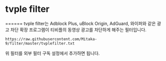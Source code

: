 # tvple filter
======
tvple filter는 Adblock Plus, uBlock Origin, AdGuard, 와이퍼와 같은 광고 차단 확장 프로그램이 티비플의 동영상 광고를 차단하게 해주는 필터입니다.

```
https://raw.githubusercontent.com/Mitaka-9/filter/master/tvplefilter.txt
```

위 필터를 외부 필터 구독 설정에서 추가하면 됩니다.
